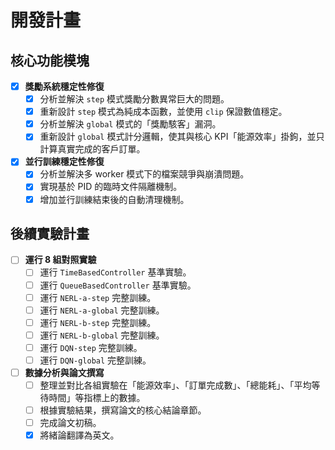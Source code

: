# 開發計畫

## 核心功能模塊

- [x] **獎勵系統穩定性修復**
  - [x] 分析並解決 `step` 模式獎勵分數異常巨大的問題。
  - [x] 重新設計 `step` 模式為純成本函數，並使用 `clip` 保證數值穩定。
  - [x] 分析並解決 `global` 模式的「獎勵駭客」漏洞。
  - [x] 重新設計 `global` 模式計分邏輯，使其與核心 KPI「能源效率」掛鉤，並只計算真實完成的客戶訂單。

- [x] **並行訓練穩定性修復**
  - [x] 分析並解決多 worker 模式下的檔案競爭與崩潰問題。
  - [x] 實現基於 PID 的臨時文件隔離機制。
  - [x] 增加並行訓練結束後的自動清理機制。

## 後續實驗計畫

- [ ] **運行 8 組對照實驗**
  - [ ] 運行 `TimeBasedController` 基準實驗。
  - [ ] 運行 `QueueBasedController` 基準實驗。
  - [ ] 運行 `NERL-a-step` 完整訓練。
  - [ ] 運行 `NERL-a-global` 完整訓練。
  - [ ] 運行 `NERL-b-step` 完整訓練。
  - [ ] 運行 `NERL-b-global` 完整訓練。
  - [ ] 運行 `DQN-step` 完整訓練。
  - [ ] 運行 `DQN-global` 完整訓練。

- [ ] **數據分析與論文撰寫**
  - [ ] 整理並對比各組實驗在「能源效率」、「訂單完成數」、「總能耗」、「平均等待時間」等指標上的數據。
  - [ ] 根據實驗結果，撰寫論文的核心結論章節。
  - [ ] 完成論文初稿。
  - [x] 將緒論翻譯為英文。 